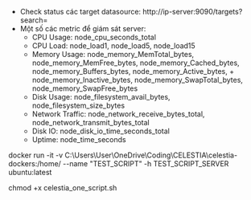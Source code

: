 - Check status các target datasource: http://ip-server:9090/targets?search=
- Một số các metric để giám sát server:
   + CPU Usage: node_cpu_seconds_total
   + CPU Load: node_load1, node_load5, node_load15
   + Memory Usage: node_memory_MemTotal_bytes, node_memory_MemFree_bytes, node_memory_Cached_bytes, node_memory_Buffers_bytes, node_memory_Active_bytes, + node_memory_Inactive_bytes, node_memory_SwapTotal_bytes, node_memory_SwapFree_bytes
   + Disk Usage: node_filesystem_avail_bytes, node_filesystem_size_bytes
   + Network Traffic: node_network_receive_bytes_total, node_network_transmit_bytes_total
   + Disk IO: node_disk_io_time_seconds_total
   + Uptime: node_time_seconds

 docker run -it -v C:\Users\User\OneDrive\Coding\CELESTIA\celestia-dockers:/home/ --name "TEST_SCRIPT" -h TEST_SCRIPT_SERVER ubuntu:latest

 chmod +x celestia_one_script.sh